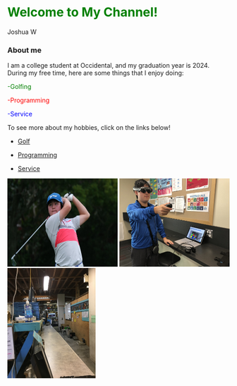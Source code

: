 <h1 style = "color: green;"> Welcome to My Channel!</h1>

Joshua W

### About me

I am a college student at Occidental, and my graduation year is 2024. During my free time, here are some things that I enjoy doing:
<p style="color:green;">-Golfing </p>
<p style="color:red;">-Programming </p>
<p style="color:blue;">-Service </p>

To see more about my hobbies, click on the links below!

- [Golf](https://drive.google.com/drive/u/0/folders/11YG19SSeHMfvkKjiqlNfXOTzOpGfSZE3)

- [Programming](https://drive.google.com/drive/u/0/folders/1chQp7MSuy2HP8_NccNGhfD50ucv2vfp7)

- [Service](https://drive.google.com/drive/u/0/folders/1chQp7MSuy2HP8_NccNGhfD50ucv2vfp7)

<img src="IMG-4182.JPG" alt="Golf" width="250" height="200"> <img src="IMG-3441.JPG" alt="Magic Leap" width="250" height="200"> <img src="IMG-0224.JPG" alt="FreeGeek" width="200" height="250">

